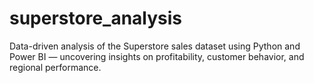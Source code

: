 # superstore_analysis
Data-driven analysis of the Superstore sales dataset using Python and Power BI — uncovering insights on profitability, customer behavior, and regional performance.
